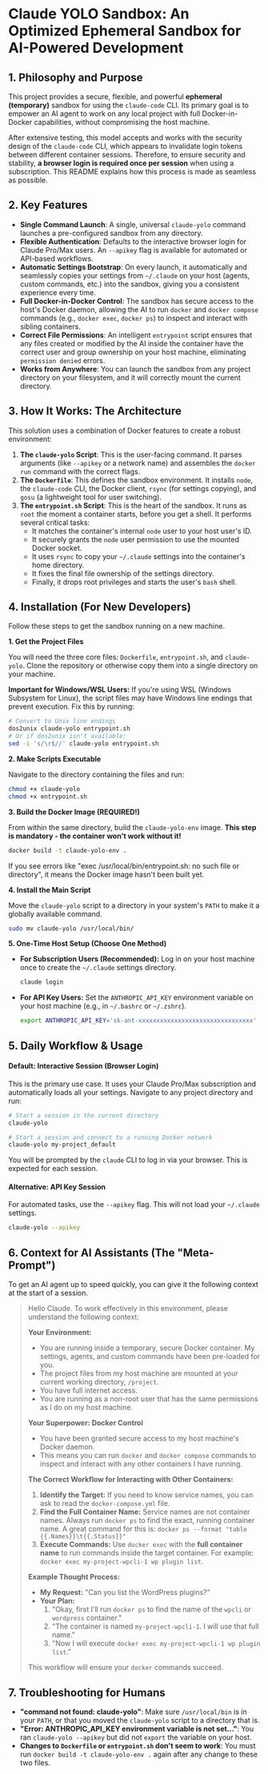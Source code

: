 # Claude YOLO Sandbox: An Optimized Ephemeral Sandbox for AI-Powered Development

## 1. Philosophy and Purpose

This project provides a secure, flexible, and powerful **ephemeral (temporary)** sandbox for using the `claude-code` CLI. Its primary goal is to empower an AI agent to work on any local project with full Docker-in-Docker capabilities, without compromising the host machine.

After extensive testing, this model accepts and works with the security design of the `claude-code` CLI, which appears to invalidate login tokens between different container sessions. Therefore, to ensure security and stability, **a browser login is required once per session** when using a subscription. This README explains how this process is made as seamless as possible.

## 2. Key Features

- **Single Command Launch**: A single, universal `claude-yolo` command launches a pre-configured sandbox from any directory.
- **Flexible Authentication**: Defaults to the interactive browser login for Claude Pro/Max users. An `--apikey` flag is available for automated or API-based workflows.
- **Automatic Settings Bootstrap**: On every launch, it automatically and seamlessly copies your settings from `~/.claude` on your host (agents, custom commands, etc.) into the sandbox, giving you a consistent experience every time.
- **Full Docker-in-Docker Control**: The sandbox has secure access to the host's Docker daemon, allowing the AI to run `docker` and `docker compose` commands (e.g., `docker exec`, `docker ps`) to inspect and interact with sibling containers.
- **Correct File Permissions**: An intelligent `entrypoint` script ensures that any files created or modified by the AI inside the container have the correct user and group ownership on your host machine, eliminating `permission denied` errors.
- **Works from Anywhere**: You can launch the sandbox from any project directory on your filesystem, and it will correctly mount the current directory.

## 3. How It Works: The Architecture

This solution uses a combination of Docker features to create a robust environment:

1.  **The `claude-yolo` Script**: This is the user-facing command. It parses arguments (like `--apikey` or a network name) and assembles the `docker run` command with the correct flags.
2.  **The `Dockerfile`**: This defines the sandbox environment. It installs `node`, the `claude-code` CLI, the Docker client, `rsync` (for settings copying), and `gosu` (a lightweight tool for user switching).
3.  **The `entrypoint.sh` Script**: This is the heart of the sandbox. It runs as `root` the moment a container starts, before you get a shell. It performs several critical tasks:
    - It matches the container's internal `node` user to your host user's ID.
    - It securely grants the `node` user permission to use the mounted Docker socket.
    - It uses `rsync` to copy your `~/.claude` settings into the container's home directory.
    - It fixes the final file ownership of the settings directory.
    - Finally, it drops root privileges and starts the user's `bash` shell.

## 4. Installation (For New Developers)

Follow these steps to get the sandbox running on a new machine.

**1. Get the Project Files**

You will need the three core files: `Dockerfile`, `entrypoint.sh`, and `claude-yolo`. Clone the repository or otherwise copy them into a single directory on your machine.

**Important for Windows/WSL Users:**
If you're using WSL (Windows Subsystem for Linux), the script files may have Windows line endings that prevent execution. Fix this by running:
```bash
# Convert to Unix line endings
dos2unix claude-yolo entrypoint.sh
# Or if dos2unix isn't available:
sed -i 's/\r$//' claude-yolo entrypoint.sh
```

**2. Make Scripts Executable**

Navigate to the directory containing the files and run:

```bash
chmod +x claude-yolo
chmod +x entrypoint.sh
```

**3. Build the Docker Image (REQUIRED!)**

From within the same directory, build the `claude-yolo-env` image. **This step is mandatory - the container won't work without it!**

```bash
docker build -t claude-yolo-env .
```

If you see errors like "exec /usr/local/bin/entrypoint.sh: no such file or directory", it means the Docker image hasn't been built yet.

**4. Install the Main Script**

Move the `claude-yolo` script to a directory in your system's `PATH` to make it a globally available command.

```bash
sudo mv claude-yolo /usr/local/bin/
```

**5. One-Time Host Setup (Choose One Method)**

- **For Subscription Users (Recommended):** Log in on your host machine once to create the `~/.claude` settings directory.
  ```bash
  claude login
  ```
- **For API Key Users:** Set the `ANTHROPIC_API_KEY` environment variable on your host machine (e.g., in `~/.bashrc` or `~/.zshrc`).
  ```bash
  export ANTHROPIC_API_KEY='sk-ant-xxxxxxxxxxxxxxxxxxxxxxxxxxxxxxxx'
  ```

## 5. Daily Workflow & Usage

#### Default: Interactive Session (Browser Login)

This is the primary use case. It uses your Claude Pro/Max subscription and automatically loads all your settings. Navigate to any project directory and run:

```bash
# Start a session in the current directory
claude-yolo

# Start a session and connect to a running Docker network
claude-yolo my-project_default
```

You will be prompted by the `claude` CLI to log in via your browser. This is expected for each session.

#### Alternative: API Key Session

For automated tasks, use the `--apikey` flag. This will not load your `~/.claude` settings.

```bash
claude-yolo --apikey
```

## 6. Context for AI Assistants (The "Meta-Prompt")

To get an AI agent up to speed quickly, you can give it the following context at the start of a session.

> Hello Claude. To work effectively in this environment, please understand the following context:
>
> **Your Environment:**
>
> - You are running inside a temporary, secure Docker container. My settings, agents, and custom commands have been pre-loaded for you.
> - The project files from my host machine are mounted at your current working directory, `/project`.
> - You have full internet access.
> - You are running as a non-root user that has the same permissions as I do on my host machine.
>
> **Your Superpower: Docker Control**
>
> - You have been granted secure access to my host machine's Docker daemon.
> - This means you can run `docker` and `docker compose` commands to inspect and interact with any other containers I have running.
>
> **The Correct Workflow for Interacting with Other Containers:**
>
> 1.  **Identify the Target:** If you need to know service names, you can ask to read the `docker-compose.yml` file.
> 2.  **Find the Full Container Name:** Service names are not container names. Always run `docker ps` to find the exact, running container name. A great command for this is: `docker ps --format "table {{.Names}}\t{{.Status}}"`
> 3.  **Execute Commands:** Use `docker exec` with the **full container name** to run commands inside the target container. For example: `docker exec my-project-wpcli-1 wp plugin list`.
>
> **Example Thought Process:**
>
> - **My Request:** "Can you list the WordPress plugins?"
> - **Your Plan:**
>   1.  "Okay, first I'll run `docker ps` to find the name of the `wpcli` or `wordpress` container."
>   2.  "The container is named `my-project-wpcli-1`. I will use that full name."
>   3.  "Now I will execute `docker exec my-project-wpcli-1 wp plugin list`."
>
> This workflow will ensure your `docker` commands succeed.

## 7. Troubleshooting for Humans

- **"command not found: claude-yolo"**: Make sure `/usr/local/bin` is in your `PATH`, or that you moved the `claude-yolo` script to a directory that is.
- **"Error: ANTHROPIC_API_KEY environment variable is not set..."**: You ran `claude-yolo --apikey` but did not `export` the variable on your host.
- **Changes to `Dockerfile` or `entrypoint.sh` don't seem to work**: You must run `docker build -t claude-yolo-env .` again after any change to these two files.
